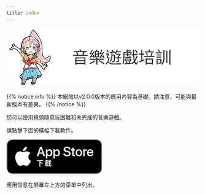 ```yaml
---
title: index
---
```


![top banner](top_banner.zh-tw.png)

{{% notice info %}}
本網站以v2.0.0版本的應用內容為基礎。請注意，可能與最新版本有差異。
{{% /notice %}}

您可以使用視頻隨意玩困難和未完成的音樂遊戲。

請點擊下面的橫幅下載軟件。

[![App store link](img_appstore_banner.zh-tw.png)](https://apps.apple.com/tw/app/id1088874473)

應用信息在屏幕左上方的菜單中列出。